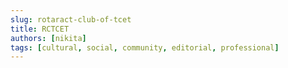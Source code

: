 ```yaml
---
slug: rotaract-club-of-tcet
title: RCTCET
authors: [nikita]
tags: [cultural, social, community, editorial, professional]
---
```

